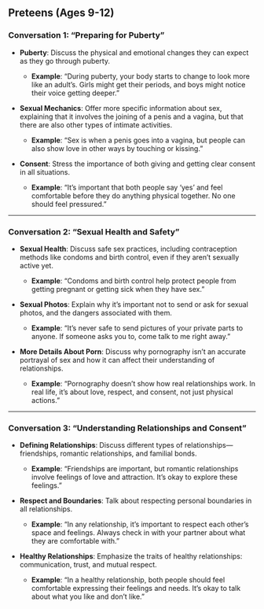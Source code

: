
## **Preteens (Ages 9-12)**

### **Conversation 1: “Preparing for Puberty”**
- **Puberty**: Discuss the physical and emotional changes they can expect as they go through puberty.
  - **Example**: “During puberty, your body starts to change to look more like an adult’s. Girls might get their periods, and boys might notice their voice getting deeper.”

- **Sexual Mechanics**: Offer more specific information about sex, explaining that it involves the joining of a penis and a vagina, but that there are also other types of intimate activities.
  - **Example**: “Sex is when a penis goes into a vagina, but people can also show love in other ways by touching or kissing.”

- **Consent**: Stress the importance of both giving and getting clear consent in all situations.
  - **Example**: “It’s important that both people say ‘yes’ and feel comfortable before they do anything physical together. No one should feel pressured.”

---

### **Conversation 2: “Sexual Health and Safety”**
- **Sexual Health**: Discuss safe sex practices, including contraception methods like condoms and birth control, even if they aren’t sexually active yet.
  - **Example**: “Condoms and birth control help protect people from getting pregnant or getting sick when they have sex.”

- **Sexual Photos**: Explain why it’s important not to send or ask for sexual photos, and the dangers associated with them.
  - **Example**: “It’s never safe to send pictures of your private parts to anyone. If someone asks you to, come talk to me right away.”

- **More Details About Porn**: Discuss why pornography isn’t an accurate portrayal of sex and how it can affect their understanding of relationships.
  - **Example**: “Pornography doesn’t show how real relationships work. In real life, it’s about love, respect, and consent, not just physical actions.”

---

### **Conversation 3: “Understanding Relationships and Consent”**
- **Defining Relationships**: Discuss different types of relationships—friendships, romantic relationships, and familial bonds.
  - **Example**: “Friendships are important, but romantic relationships involve feelings of love and attraction. It’s okay to explore these feelings.”

- **Respect and Boundaries**: Talk about respecting personal boundaries in all relationships.
  - **Example**: “In any relationship, it’s important to respect each other’s space and feelings. Always check in with your partner about what they are comfortable with.”

- **Healthy Relationships**: Emphasize the traits of healthy relationships: communication, trust, and mutual respect.
  - **Example**: “In a healthy relationship, both people should feel comfortable expressing their feelings and needs. It’s okay to talk about what you like and don’t like.”
